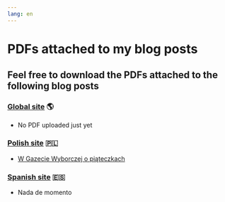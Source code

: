 ```yaml
---
lang: en
---
```


# PDFs attached to my blog posts

## Feel free to download the PDFs attached to the following blog posts

### [Global site](/archive) 🌎

- No PDF uploaded just yet

### [Polish site](/pl/archiwum) 🇵🇱

- [W Gazecie Wyborczej o piąteczkach](/pl/wyborcza/)

### [Spanish site](/es/archivo) 🇪🇸

- Nada de momento